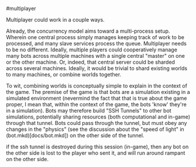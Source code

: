#multiplayer

Multiplayer could work in a couple ways.

Already, the concurrency model aims toward a multi-process setup. Wherein one
central process simply manages keeping track of work to be processed, and many
slave services process the queue. Multiplayer needs to be no different. Ideally,
multiple players could cooperatively manage many bots across multiple machines
with a single central "master" on one or the other machine. Or, indeed, that
central server could be sharded across several machines. Ideally, it would be
trivial to shard existing worlds to many machines, or combine worlds together.

To wit, combining worlds is conceptually simple to explain in the context of the
game. The premise of the game is that bots are a simulation existing in a
simulated environment (nevermind the fact that that is true about the game
proper, I mean that, within the context of the game, the bots 'know' they're in
a simulation). Bots may therefore build "SSH Tunnels" to other bot simulations,
potentially sharing resources (both computational and in-game) through that
tunnel. Bots could pass through the tunnel, but must obey any changes in the
"physics" (see the discussion about the "speed of light" in (bot.mkd)[docs/bot.mkd])
on the other side of the tunnel.

if the ssh tunnel is destroyed during this session (in-game), then any bot on
the other side is lost to the player who sent it, and will run around rampant on
the other side.
